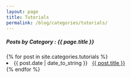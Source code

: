 ```yaml
---
layout: page
title: Tutorials
permalink: /blog/categories/tutorials/
---
```


<h5> Posts by Category : {{ page.title }} </h5>

<div class="card">
{% for post in site.categories.tutorials %}
 <li class="category-posts"><span>{{ post.date | date_to_string }}</span> &nbsp; <a href="{{ post.url }}">{{ post.title }}</a></li>
{% endfor %}
</div>